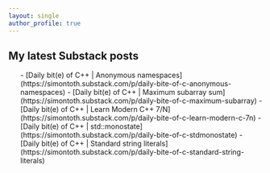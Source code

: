 ```yaml
---
layout: single
author_profile: true
---
```


## My latest Substack posts

<ul>
<!-- BLOG-POST-LIST:START -->
- [Daily bit&lpar;e&rpar; of C++ | Anonymous namespaces](https://simontoth.substack.com/p/daily-bite-of-c-anonymous-namespaces)
- [Daily bit&lpar;e&rpar; of C++ | Maximum subarray sum](https://simontoth.substack.com/p/daily-bite-of-c-maximum-subarray)
- [Daily bit&lpar;e&rpar; of C++ | Learn Modern C++ 7/N](https://simontoth.substack.com/p/daily-bite-of-c-learn-modern-c-7n)
- [Daily bit&lpar;e&rpar; of C++ | std::monostate](https://simontoth.substack.com/p/daily-bite-of-c-stdmonostate)
- [Daily bit&lpar;e&rpar; of C++ | Standard string literals](https://simontoth.substack.com/p/daily-bite-of-c-standard-string-literals)
<!-- BLOG-POST-LIST:END -->
</ul>